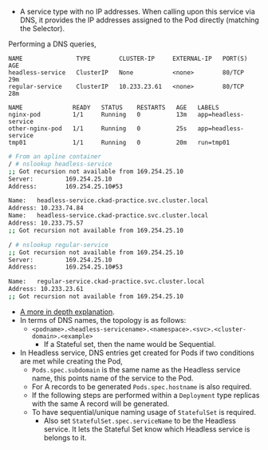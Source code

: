 - A service type with no IP addresses. When calling upon this service via DNS, it provides the IP addresses assigned to the Pod directly (matching the Selector).

Performing a DNS queries,

```Services
NAME               TYPE        CLUSTER-IP     EXTERNAL-IP   PORT(S)   AGE
headless-service   ClusterIP   None           <none>        80/TCP    29m
regular-service    ClusterIP   10.233.23.61   <none>        80/TCP    28m
```

```Pods
NAME              READY   STATUS    RESTARTS   AGE   LABELS
nginx-pod         1/1     Running   0          13m   app=headless-service
other-nginx-pod   1/1     Running   0          25s   app=headless-service
tmp01             1/1     Running   0          20m   run=tmp01
```

```sh
# From an apline container
/ # nslookup headless-service
;; Got recursion not available from 169.254.25.10
Server:         169.254.25.10
Address:        169.254.25.10#53

Name:   headless-service.ckad-practice.svc.cluster.local
Address: 10.233.74.84
Name:   headless-service.ckad-practice.svc.cluster.local
Address: 10.233.75.57
;; Got recursion not available from 169.254.25.10
```

```sh
/ # nslookup regular-service
;; Got recursion not available from 169.254.25.10
Server:         169.254.25.10
Address:        169.254.25.10#53

Name:   regular-service.ckad-practice.svc.cluster.local
Address: 10.233.23.61
;; Got recursion not available from 169.254.25.10
```

- [A more in depth explanation](https://stackoverflow.com/a/52713482).
- In terms of DNS names, the topology is as follows:
	- `<podname>.<headless-servicename>.<namespace>.<svc>.<cluster-domain>.<example>`
		- If a Stateful set, then the name would be Sequential.
- In Headless service, DNS entries get created for Pods if two conditions are met while creating the Pod,
	- `Pods.spec.subdomain` is the same name as the Headless service name, this points name of the service to the Pod.
	- For A records to be generated `Pods.spec.hostname` is also required.
	- If the following steps are performed within a `Deployment` type replicas with the same A record will be generated.
	- To have sequential/unique naming usage of `StatefulSet` is required.
		- Also set `StatefulSet.spec.serviceName` to be the Headless service. It lets the Stateful Set know which Headless service is belongs to it.